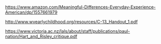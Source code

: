 

https://www.amazon.com/Meaningful-Differences-Everyday-Experience-American/dp/1557661979

http://www.wvearlychildhood.org/resources/C-13_Handout_1.pdf

https://www.victoria.ac.nz/lals/about/staff/publications/paul-nation/Hart_and_Risley_critique.pdf
